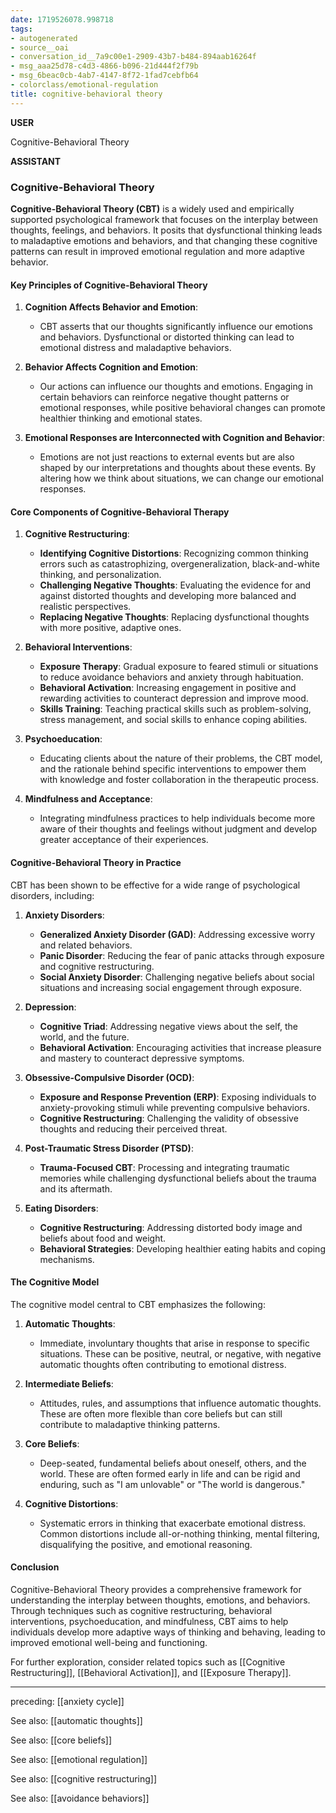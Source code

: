```yaml
---
date: 1719526078.998718
tags:
- autogenerated
- source__oai
- conversation_id__7a9c00e1-2909-43b7-b484-894aab16264f
- msg_aaa25d78-c4d3-4866-b096-21d444f2f79b
- msg_6beac0cb-4ab7-4147-8f72-1fad7cebfb64
- colorclass/emotional-regulation
title: cognitive-behavioral theory
---
```


**USER**

Cognitive-Behavioral Theory


**ASSISTANT**

### Cognitive-Behavioral Theory

**Cognitive-Behavioral Theory (CBT)** is a widely used and empirically supported psychological framework that focuses on the interplay between thoughts, feelings, and behaviors. It posits that dysfunctional thinking leads to maladaptive emotions and behaviors, and that changing these cognitive patterns can result in improved emotional regulation and more adaptive behavior.

#### Key Principles of Cognitive-Behavioral Theory

1. **Cognition Affects Behavior and Emotion**:
   - CBT asserts that our thoughts significantly influence our emotions and behaviors. Dysfunctional or distorted thinking can lead to emotional distress and maladaptive behaviors.

2. **Behavior Affects Cognition and Emotion**:
   - Our actions can influence our thoughts and emotions. Engaging in certain behaviors can reinforce negative thought patterns or emotional responses, while positive behavioral changes can promote healthier thinking and emotional states.

3. **Emotional Responses are Interconnected with Cognition and Behavior**:
   - Emotions are not just reactions to external events but are also shaped by our interpretations and thoughts about these events. By altering how we think about situations, we can change our emotional responses.

#### Core Components of Cognitive-Behavioral Therapy

1. **Cognitive Restructuring**:
   - **Identifying Cognitive Distortions**: Recognizing common thinking errors such as catastrophizing, overgeneralization, black-and-white thinking, and personalization.
   - **Challenging Negative Thoughts**: Evaluating the evidence for and against distorted thoughts and developing more balanced and realistic perspectives.
   - **Replacing Negative Thoughts**: Replacing dysfunctional thoughts with more positive, adaptive ones.

2. **Behavioral Interventions**:
   - **Exposure Therapy**: Gradual exposure to feared stimuli or situations to reduce avoidance behaviors and anxiety through habituation.
   - **Behavioral Activation**: Increasing engagement in positive and rewarding activities to counteract depression and improve mood.
   - **Skills Training**: Teaching practical skills such as problem-solving, stress management, and social skills to enhance coping abilities.

3. **Psychoeducation**:
   - Educating clients about the nature of their problems, the CBT model, and the rationale behind specific interventions to empower them with knowledge and foster collaboration in the therapeutic process.

4. **Mindfulness and Acceptance**:
   - Integrating mindfulness practices to help individuals become more aware of their thoughts and feelings without judgment and develop greater acceptance of their experiences.

#### Cognitive-Behavioral Theory in Practice

CBT has been shown to be effective for a wide range of psychological disorders, including:

1. **Anxiety Disorders**:
   - **Generalized Anxiety Disorder (GAD)**: Addressing excessive worry and related behaviors.
   - **Panic Disorder**: Reducing the fear of panic attacks through exposure and cognitive restructuring.
   - **Social Anxiety Disorder**: Challenging negative beliefs about social situations and increasing social engagement through exposure.

2. **Depression**:
   - **Cognitive Triad**: Addressing negative views about the self, the world, and the future.
   - **Behavioral Activation**: Encouraging activities that increase pleasure and mastery to counteract depressive symptoms.

3. **Obsessive-Compulsive Disorder (OCD)**:
   - **Exposure and Response Prevention (ERP)**: Exposing individuals to anxiety-provoking stimuli while preventing compulsive behaviors.
   - **Cognitive Restructuring**: Challenging the validity of obsessive thoughts and reducing their perceived threat.

4. **Post-Traumatic Stress Disorder (PTSD)**:
   - **Trauma-Focused CBT**: Processing and integrating traumatic memories while challenging dysfunctional beliefs about the trauma and its aftermath.

5. **Eating Disorders**:
   - **Cognitive Restructuring**: Addressing distorted body image and beliefs about food and weight.
   - **Behavioral Strategies**: Developing healthier eating habits and coping mechanisms.

#### The Cognitive Model

The cognitive model central to CBT emphasizes the following:

1. **Automatic Thoughts**:
   - Immediate, involuntary thoughts that arise in response to specific situations. These can be positive, neutral, or negative, with negative automatic thoughts often contributing to emotional distress.

2. **Intermediate Beliefs**:
   - Attitudes, rules, and assumptions that influence automatic thoughts. These are often more flexible than core beliefs but can still contribute to maladaptive thinking patterns.

3. **Core Beliefs**:
   - Deep-seated, fundamental beliefs about oneself, others, and the world. These are often formed early in life and can be rigid and enduring, such as "I am unlovable" or "The world is dangerous."

4. **Cognitive Distortions**:
   - Systematic errors in thinking that exacerbate emotional distress. Common distortions include all-or-nothing thinking, mental filtering, disqualifying the positive, and emotional reasoning.

#### Conclusion

Cognitive-Behavioral Theory provides a comprehensive framework for understanding the interplay between thoughts, emotions, and behaviors. Through techniques such as cognitive restructuring, behavioral interventions, psychoeducation, and mindfulness, CBT aims to help individuals develop more adaptive ways of thinking and behaving, leading to improved emotional well-being and functioning.

For further exploration, consider related topics such as [[Cognitive Restructuring]], [[Behavioral Activation]], and [[Exposure Therapy]].


---

preceding: [[anxiety cycle]]

See also: [[automatic thoughts]]


See also: [[core beliefs]]


See also: [[emotional regulation]]


See also: [[cognitive restructuring]]


See also: [[avoidance behaviors]]